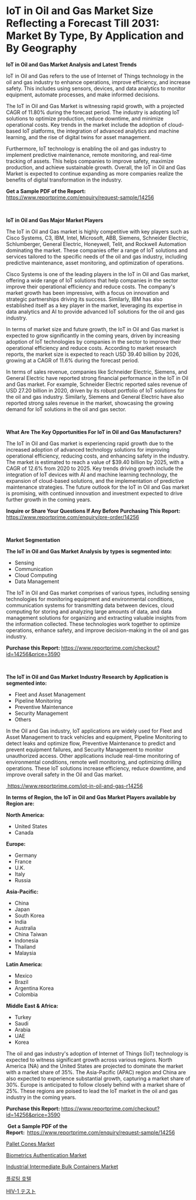 <p><h1>IoT in Oil and Gas Market Size Reflecting a Forecast Till 2031: Market By Type, By Application and By Geography</h1></p><p><strong>IoT in Oil and Gas Market Analysis and Latest Trends</strong></p>
<p><p>IoT in Oil and Gas refers to the use of Internet of Things technology in the oil and gas industry to enhance operations, improve efficiency, and increase safety. This includes using sensors, devices, and data analytics to monitor equipment, automate processes, and make informed decisions.</p><p>The IoT in Oil and Gas Market is witnessing rapid growth, with a projected CAGR of 11.80% during the forecast period. The industry is adopting IoT solutions to optimize production, reduce downtime, and minimize operational costs. Key trends in the market include the adoption of cloud-based IoT platforms, the integration of advanced analytics and machine learning, and the rise of digital twins for asset management.</p><p>Furthermore, IoT technology is enabling the oil and gas industry to implement predictive maintenance, remote monitoring, and real-time tracking of assets. This helps companies to improve safety, maximize production, and achieve sustainable growth. Overall, the IoT in Oil and Gas Market is expected to continue expanding as more companies realize the benefits of digital transformation in the industry.</p></p>
<p><strong>Get a Sample PDF of the Report:&nbsp;</strong> <a href="https://www.reportprime.com/enquiry/request-sample/14256">https://www.reportprime.com/enquiry/request-sample/14256</a></p>
<p>&nbsp;</p>
<p><strong>IoT in Oil and Gas Major Market Players</strong></p>
<p><p>The IoT in Oil and Gas market is highly competitive with key players such as Cisco Systems, C3, IBM, Intel, Microsoft, ABB, Siemens, Schneider Electric, Schlumberger, General Electric, Honeywell, Telit, and Rockwell Automation dominating the market. These companies offer a range of IoT solutions and services tailored to the specific needs of the oil and gas industry, including predictive maintenance, asset monitoring, and optimization of operations.</p><p>Cisco Systems is one of the leading players in the IoT in Oil and Gas market, offering a wide range of IoT solutions that help companies in the sector improve their operational efficiency and reduce costs. The company's market growth has been impressive, with a focus on innovation and strategic partnerships driving its success. Similarly, IBM has also established itself as a key player in the market, leveraging its expertise in data analytics and AI to provide advanced IoT solutions for the oil and gas industry.</p><p>In terms of market size and future growth, the IoT in Oil and Gas market is expected to grow significantly in the coming years, driven by increasing adoption of IoT technologies by companies in the sector to improve their operational efficiency and reduce costs. According to market research reports, the market size is expected to reach USD 39.40 billion by 2026, growing at a CAGR of 11.6% during the forecast period.</p><p>In terms of sales revenue, companies like Schneider Electric, Siemens, and General Electric have reported strong financial performance in the IoT in Oil and Gas market. For example, Schneider Electric reported sales revenue of USD 27.20 billion in 2020, driven by its robust portfolio of IoT solutions for the oil and gas industry. Similarly, Siemens and General Electric have also reported strong sales revenue in the market, showcasing the growing demand for IoT solutions in the oil and gas sector.</p></p>
<p>&nbsp;</p>
<p><strong>What Are The Key Opportunities For IoT in Oil and Gas Manufacturers?</strong></p>
<p><p>The IoT in Oil and Gas market is experiencing rapid growth due to the increased adoption of advanced technology solutions for improving operational efficiency, reducing costs, and enhancing safety in the industry. The market is estimated to reach a value of $39.40 billion by 2025, with a CAGR of 12.6% from 2020 to 2025. Key trends driving growth include the integration of IoT devices with AI and machine learning technology, the expansion of cloud-based solutions, and the implementation of predictive maintenance strategies. The future outlook for the IoT in Oil and Gas market is promising, with continued innovation and investment expected to drive further growth in the coming years.</p></p>
<p><strong>Inquire or Share Your Questions If Any Before Purchasing This Report:</strong> <a href="https://www.reportprime.com/enquiry/pre-order/14256">https://www.reportprime.com/enquiry/pre-order/14256</a></p>
<p>&nbsp;</p>
<p><strong>Market Segmentation</strong></p>
<p><strong>The IoT in Oil and Gas Market Analysis by types is segmented into:</strong></p>
<p><ul><li>Sensing</li><li>Communication</li><li>Cloud Computing</li><li>Data Management</li></ul></p>
<p><p>The IoT in Oil and Gas market comprises of various types, including sensing technologies for monitoring equipment and environmental conditions, communication systems for transmitting data between devices, cloud computing for storing and analyzing large amounts of data, and data management solutions for organizing and extracting valuable insights from the information collected. These technologies work together to optimize operations, enhance safety, and improve decision-making in the oil and gas industry.</p></p>
<p><strong>Purchase this Report:&nbsp;</strong><a href="https://www.reportprime.com/checkout?id=14256&price=3590">https://www.reportprime.com/checkout?id=14256&price=3590</a></p>
<p>&nbsp;</p>
<p><strong>The IoT in Oil and Gas Market Industry Research by Application is segmented into:</strong></p>
<p><ul><li>Fleet and Asset Management</li><li>Pipeline Monitoring</li><li>Preventive Maintenance</li><li>Security Management</li><li>Others</li></ul></p>
<p><p>In the Oil and Gas industry, IoT applications are widely used for Fleet and Asset Management to track vehicles and equipment, Pipeline Monitoring to detect leaks and optimize flow, Preventive Maintenance to predict and prevent equipment failures, and Security Management to monitor unauthorized access. Other applications include real-time monitoring of environmental conditions, remote well monitoring, and optimizing drilling operations. These IoT solutions increase efficiency, reduce downtime, and improve overall safety in the Oil and Gas market.</p></p>
<p><a href="https://www.reportprime.com/iot-in-oil-and-gas-r14256">&nbsp;https://www.reportprime.com/iot-in-oil-and-gas-r14256</a></p>
<p><strong>In terms of Region, the IoT in Oil and Gas Market Players available by Region are:</strong></p>
<p>
    <p> <strong> North America: </strong>
        <ul>
            <li>United States</li>
            <li>Canada</li>
        </ul>
        </p> 
    <p> <strong> Europe: </strong>
        <ul>
            <li>Germany</li>
            <li>France</li>
            <li>U.K.</li>
            <li>Italy</li>
            <li>Russia</li>
        </ul>
        </p> 
    <p> <strong> Asia-Pacific: </strong>
        <ul>
            <li>China</li>
            <li>Japan</li>
            <li>South Korea</li>
            <li>India</li>
            <li>Australia</li>
            <li>China Taiwan</li>
            <li>Indonesia</li>
            <li>Thailand</li>
            <li>Malaysia</li>
        </ul>
        </p> 
    <p> <strong> Latin America: </strong>
        <ul>
            <li>Mexico</li>
            <li>Brazil</li>
            <li>Argentina Korea</li>
            <li>Colombia</li>
        </ul>
        </p> 
    <p> <strong> Middle East & Africa: </strong>
        <ul>
            <li>Turkey</li>
            <li>Saudi</li>
            <li>Arabia</li>
            <li>UAE</li>
            <li>Korea</li>
        </ul>
    </p>
    </p>
<p><p>The oil and gas industry's adoption of Internet of Things (IoT) technology is expected to witness significant growth across various regions. North America (NA) and the United States are projected to dominate the market with a market share of 35%. The Asia-Pacific (APAC) region and China are also expected to experience substantial growth, capturing a market share of 30%. Europe is anticipated to follow closely behind with a market share of 25%. These regions are poised to lead the IoT market in the oil and gas industry in the coming years.</p></p>
<p><strong>Purchase this Report: </strong><a href="https://www.reportprime.com/checkout?id=14256&price=3590">https://www.reportprime.com/checkout?id=14256&price=3590</a></p>
<p>&nbsp;<strong>Get a Sample PDF of the Report:&nbsp;&nbsp;</strong><a href="https://www.reportprime.com/enquiry/request-sample/14256">https://www.reportprime.com/enquiry/request-sample/14256</a></p>
<p><strong></strong></p>
<p><p><a href="https://www.linkedin.com/pulse/pallet-cones-market-provides-comprehensive-analysis-including-vo2qe">Pallet Cones Market</a></p><p><a href="https://github.com/RosemarieLeffler2023/Market-Research-Report-List-1/blob/main/biometrics-authentication-market.md">Biometrics Authentication Market</a></p><p><a href="https://www.linkedin.com/pulse/decoding-industrial-intermediate-bulk-containers-market-deep-ppz7c">Industrial Intermediate Bulk Containers Market</a></p><p><a href="https://github.com/durgin521/Market-Research-Report-List-1/blob/main/357345075228.md">플로팅 호텔</a></p><p><a href="https://github.com/NovaStamm2023/Market-Research-Report-List-1/blob/main/547189180853.md">HIV-1 テスト</a></p></p>